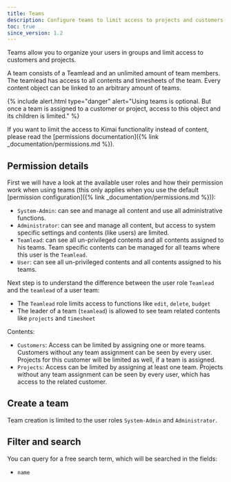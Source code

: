 ```yaml
---
title: Teams
description: Configure teams to limit access to projects and customers 
toc: true
since_version: 1.2
---
```


Teams allow you to organize your users in groups and limit access to customers and projects.

A team consists of a Teamlead and an unlimited amount of team members. The teamlead has access to all contents and timesheets of the team. 
Every content object can be linked to an arbitrary amount of teams.

{% include alert.html type="danger" alert="Using teams is optional. But once a team is assigned to a customer or project, access to this object and its children is limited." %} 

If you want to limit the access to Kimai functionality instead of content, 
please read the [permissions documentation]({% link _documentation/permissions.md %}).

## Permission details

First we will have a look at the available user roles and how their permission work when using teams (this only applies when you use the default [permission configuration]({% link _documentation/permissions.md %})):

- `System-Admin`: can see and manage all content and use all administrative functions.
- `Administrator`: can see and manage all content, but access to system specific settings and contents (like users) are limited. 
- `Teamlead`: can see all un-privileged contents and all contents assigned to his teams. Team specific contents can be managed for all teams where this user is the `Teamlead`. 
- `User`: can see all un-privileged contents and all contents assigned to his teams.

Next step is to understand the difference between the user role `Teamlead` and the `teamlead` of a user team:

- The `Teamlead` role limits access to functions like `edit`, `delete`, `budget`
- The leader of a team (`teamlead`) is allowed to see team related contents like `projects` and `timesheet` 

Contents:

- `Customers`: Access can be limited by assigning one or more teams. Customers without any team assignment can be seen by every user. Projects for this customer will be limited as well, if a team is assigned. 
- `Projects`: Access can be limited by assigning at least one team. Projects without any team assignment can be seen by every user, which has access to the related customer.

## Create a team

Team creation is limited to the user roles `System-Admin` and `Administrator`.

## Filter and search 

You can query for a free search term, which will be searched in the fields:
- `name`
